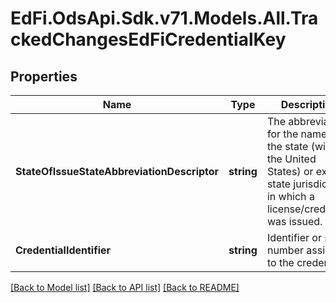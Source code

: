 # EdFi.OdsApi.Sdk.v71.Models.All.TrackedChangesEdFiCredentialKey

## Properties

Name | Type | Description | Notes
------------ | ------------- | ------------- | -------------
**StateOfIssueStateAbbreviationDescriptor** | **string** | The abbreviation for the name of the state (within the United States) or extra-state jurisdiction in which a license/credential was issued. | [optional] 
**CredentialIdentifier** | **string** | Identifier or serial number assigned to the credential. | [optional] 

[[Back to Model list]](../README.md#documentation-for-models) [[Back to API list]](../README.md#documentation-for-api-endpoints) [[Back to README]](../README.md)

